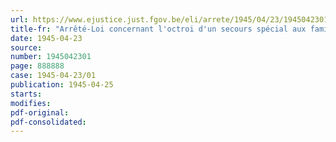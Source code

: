 ```yaml
---
url: https://www.ejustice.just.fgov.be/eli/arrete/1945/04/23/1945042301/justel
title-fr: "Arrêté-Loi concernant l'octroi d'un secours spécial aux familles des travailleurs déportés"
date: 1945-04-23
source:
number: 1945042301
page: 888888
case: 1945-04-23/01
publication: 1945-04-25
starts:
modifies:
pdf-original:
pdf-consolidated:
---
```


